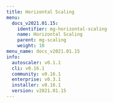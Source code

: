 ```yaml
---
title: Horizontal Scaling
menu:
  docs_v2021.01.15:
    identifier: mg-horizontal-scaling
    name: Horizontal Scaling
    parent: mg-scaling
    weight: 10
menu_name: docs_v2021.01.15
info:
  autoscaler: v0.1.1
  cli: v0.16.1
  community: v0.16.1
  enterprise: v0.3.1
  installer: v0.16.1
  version: v2021.01.15
---
```


